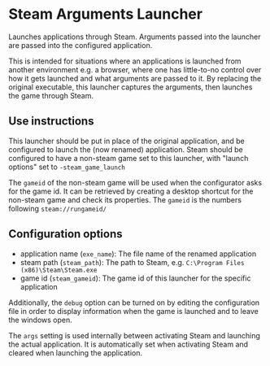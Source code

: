 # Steam Arguments Launcher

Launches applications through Steam. Arguments passed into the launcher are passed into the configured application.

This is intended for situations where an applications is launched from another
environment e.g. a browser, where one has little-to-no control over how it gets
launched and what arguments are passed to it. By replacing the original executable,
this launcher captures the arguments, then launches the game through Steam.

## Use instructions

This launcher should be put in place of the original application, and be configured to launch the
(now renamed) application. Steam should be configured to have a non-steam game set to
this launcher, with "launch options" set to `-steam_game_launch`

The `gameid` of the non-steam game will be used when the configurator asks for
the game id. It can be retrieved by creating a desktop shortcut for the non-steam
game and check its properties. The `gameid` is the numbers following `steam://rungameid/`

## Configuration options

* application name (`exe_name`): The file name of the renamed application
* steam path (`steam_path`): The path to Steam, e.g. `C:\Program Files (x86)\Steam\Steam.exe`
* game id (`steam_gameid`): The game id of this launcher for the specific application

Additionally, the `debug` option can be turned on by editing the configuration file in order to display
information when the game is launched and to leave the windows open.

The `args` setting is used internally between activating Steam and launching the
actual application. It is automatically set when activating Steam and cleared
when launching the application.
